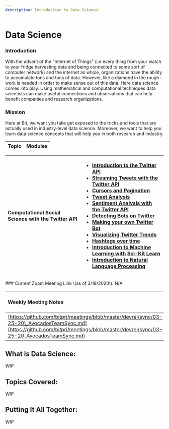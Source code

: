```yaml
---
description: Introduction to Data Science!
---
```


# Data Science

### Introduction

With the advent of the "Internet of Things" \(i.e every thing from your watch to your fridge harvesting data and being connected to some sort of computer network\) and the internet as whole, organizations have the ability to accumulate tons and tons of data. However, like a diamond in the rough : work is needed in order to make sense out of this data. Here data science comes into play. Using mathematical and computational techniques data scientists can make useful connections and observations that can help benefit companies and research organizations.

### Mission

Here at Bit, we want you take get exposed to the tricks and tools that are actually used in industry-level data science. Moreover, we want to help you learn data science concepts that will help you in both research and industry.

| Topic | Modules |
| :--- | :--- |


<table>
  <thead>
    <tr>
      <th style="text-align:left">Computational Social Science with the Twitter API</th>
      <th style="text-align:left">
        <ul>
          <li><a href="introduction-to-the-twitter-api.md">Introduction to the Twitter API</a>
          </li>
          <li><a href="streaming-with-the-twitter-api.md">Streaming Tweets with the Twitter API</a>
          </li>
          <li><a href="cursors-and-pagination.md">Cursors and Pagination</a>
          </li>
          <li><a href="tweet-analysis.md">Tweet Analysis</a>
          </li>
          <li><a href="sentiment-analysis-with-the-twitter-api.md">Sentiment Analysis with the Twitter API</a>
          </li>
          <li><a href="detecting-bots-on-twitter.md">Detecting Bots on Twitter</a>
          </li>
          <li><a href="making-your-own-twitter-bot.md">Making your own Twitter Bot</a>
          </li>
          <li><a href="visualizing-twitter-trends.md">Visualizing Twitter Trends</a>
          </li>
          <li><a href="hash-tags-over-time.md">Hashtags over time</a>
          </li>
          <li><a href="introduction-to-ml-with-sci-kit-learn.md">Introduction to Machine Learning with Sci-Kit Learn</a>
          </li>
          <li><a href="intro-to-nlp.md">Introduction to Natural Language Processing</a>
          </li>
        </ul>
      </th>
    </tr>
  </thead>
  <tbody></tbody>
</table>### Current Zoom Meeting Link \(as of 3/19/2020\): N/A

| Weekly Meeting Notes | YouTube Link | Weekly Milestone Assignments |
| :--- | :--- | :--- |
| [https://github.com/bitprj/meetings/blob/master/devrel/sync/03-25-20\_AvocadosTeamSync.md](https://github.com/bitprj/meetings/blob/master/devrel/sync/03-25-20_AvocadosTeamSync.md) | [https://youtu.be/GpbPcpJdAX0](https://youtu.be/GpbPcpJdAX0) | N/A |

## What is Data Science:

_WIP_

## Topics Covered:

_WIP_

## Putting It All Together:

_WIP_

